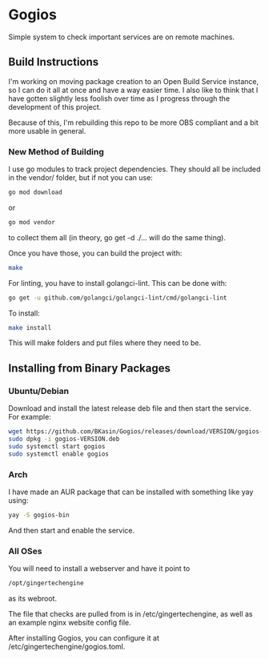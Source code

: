 # Gogios

Simple system to check important services are on remote machines.

## Build Instructions

I'm working on moving package creation to an Open Build Service instance, so I can do it all at once
and have a way easier time. I also like to think that I have gotten slightly less foolish over time as I
progress through the development of this project.

Because of this, I'm rebuilding this repo to be more OBS compliant and a bit more usable in general.

### New Method of Building

I use go modules to track project dependencies. They should all be included in the vendor/ folder, but if not
you can use:

```bash
go mod download
```

or

```bash
go mod vendor
```

to collect them all (in theory, go get -d ./... will do the same thing).

Once you have those, you can build the project with:

```bash
make
```

For linting, you have to install golangci-lint. This can be done with:

```bash
go get -u github.com/golangci/golangci-lint/cmd/golangci-lint
```

To install:

```bash
make install
```

This will make folders and put files where they need to be.

## Installing from Binary Packages

### Ubuntu/Debian

Download and install the latest release deb file and then start the service. For example:

```bash
wget https://github.com/BKasin/Gogios/releases/download/VERSION/gogios-VERSION.deb
sudo dpkg -i gogios-VERSION.deb
sudo systemctl start gogios
sudo systemctl enable gogios
```

### Arch

I have made an AUR package that can be installed with something like yay using:

```bash
yay -S gogios-bin
```

And then start and enable the service.

### All OSes

You will need to install a webserver and have it point to

```bash
/opt/gingertechengine
```

as its webroot.

The file that checks are pulled from is in /etc/gingertechengine, as well as an example nginx website config file.

After installing Gogios, you can configure it at /etc/gingertechengine/gogios.toml.
